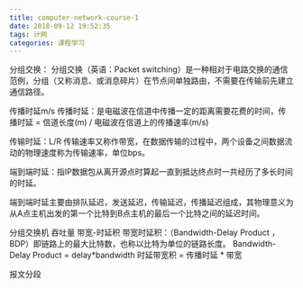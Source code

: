 ```yaml
---
title: computer-network-course-1
date: 2018-09-12 19:52:35
tags: 计网
categories: 课程学习
---
```


分组交换：
分组交换（英语：Packet switching）是一种相对于电路交换的通信范例，分组（又称消息、或消息碎片）在节点间单独路由，不需要在传输前先建立通信路径。


传播时延m/s
传播时延：是电磁波在信道中传播一定的距离需要花费的时间，传播时延 = 信道长度(m) / 电磁波在信道上的传播速率(m/s)


传输时延：L/R
传输速率又称作带宽，在数据传输的过程中，两个设备之间数据流动的物理速度称为传输速率，单位bps。


端到端时延：指IP数据包从离开源点时算起一直到抵达终点时一共经历了多长时间的时延。

端到端时延主要由排队延迟，发送延迟，传输延迟，传播延迟组成，其物理意义为从A点主机出发的第一个比特到B点主机的最后一个比特之间的延迟时间。

分组交换机
吞吐量
带宽-时延积
带宽时延积：（Bandwidth-Delay Product ，BDP）即链路上的最大比特数，也称以比特为单位的链路长度。
Bandwidth-Delay Product = delay*bandwidth
时延带宽积 = 传播时延 * 带宽

报文分段

